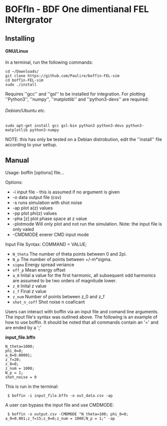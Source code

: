 # BOFfIn - BDF One dimentianal FEL INtergrator

## Installing

#### GNU/Linux

In a terminal, run the following commands:

```
cd ~/Downloads/
git clone https://github.com/Paulire/boffin-FEL-sim
cd boffin-FEL-sim
sudo ./install
```
Requires ''gcc'' and ''gsl'' to be installed for integration. For plotting ''Python3'', ''numpy'', ''matplotlib'' and ''python3-devs'' are required:

###### Debian/Ubuntu etc.
```
sudo apt-get install gcc gsl-bin python3 python3-devs python3-matplotlib python3-numpy
```

NOTE: this has only be tested on a Debian distrobution, edit the ''install'' file according to your settup.

## Manual
 Usage: boffin [options] file...

 Options:
 * -i	 input file - this is assumed if no argument is given
 * -o	 data output file (csv)
 * -s  runs simulation with shot noise
 * -ap  plot a(z) values
 * -pp plot phi(z) values
 * -pha [z] plot phase space at z value 
 * -plotmode	 Will only plot and not run the simulation. Note: the input file is only valed
 * -CMDMODE  enerer CMD input mode
 
 Input File Syntax:
 COMMAND = VALUE;
 * ```N_theta```  The number of theta points between 0 and 2pi.
 * ```N_p```      The number of points between +/-m\*sigma.
 * ```sigma```    Energy spread veriance
 * ```off_p```    Mean energy offset
 * ```a_0```      Inital a value for the first harmonic, all subsequent odd harmonics are assumed to be two orders of magnitude lower.
 * ```z_0```      Inital z value
 * ```z_f```      Final z value
 * ```z_num```    Number of points between z_0 and z_f
 * ```shot_n_coff```    Shot noise n coaficant

Users can interact with boffin via an input file and comand line
arguments. The input file's syntax was outlined above. The following is an
example of how to use boffin. It should be noted that all commands contain
an '=' and are ended by a ';'

**input_file.bffn**
```
N_theta=1000;
phi_0=0;
a_0=0.00001;
z_f=20;
z_0=0;
z_num = 1000;
N_p = 1;
shot_noise = 0
```

This is run in the terminal:

     $ boffin -i input_file.bffn -o out_data.csv -ap

A user can bypass the input file and use CMDMODE:

     $ boffin -o output.csv -CMDMODE "N_theta=100; phi_0=0; a_0=0.001;z_f=15;z_0=0;z_num = 1000;N_p = 1;" -ap
